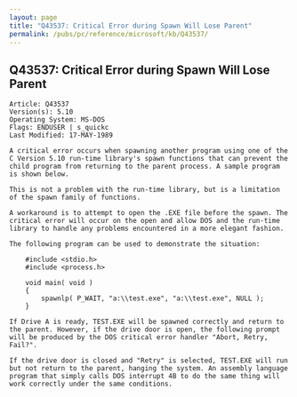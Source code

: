 ```yaml
---
layout: page
title: "Q43537: Critical Error during Spawn Will Lose Parent"
permalink: /pubs/pc/reference/microsoft/kb/Q43537/
---
```


## Q43537: Critical Error during Spawn Will Lose Parent

	Article: Q43537
	Version(s): 5.10
	Operating System: MS-DOS
	Flags: ENDUSER | s_quickc
	Last Modified: 17-MAY-1989
	
	A critical error occurs when spawning another program using one of the
	C Version 5.10 run-time library's spawn functions that can prevent the
	child program from returning to the parent process. A sample program
	is shown below.
	
	This is not a problem with the run-time library, but is a limitation
	of the spawn family of functions.
	
	A workaround is to attempt to open the .EXE file before the spawn. The
	critical error will occur on the open and allow DOS and the run-time
	library to handle any problems encountered in a more elegant fashion.
	
	The following program can be used to demonstrate the situation:
	
	    #include <stdio.h>
	    #include <process.h>
	
	    void main( void )
	    {
	        spawnlp( P_WAIT, "a:\\test.exe", "a:\\test.exe", NULL );
	    }
	
	If Drive A is ready, TEST.EXE will be spawned correctly and return to
	the parent. However, if the drive door is open, the following prompt
	will be produced by the DOS critical error handler "Abort, Retry,
	Fail?".
	
	If the drive door is closed and "Retry" is selected, TEST.EXE will run
	but not return to the parent, hanging the system. An assembly language
	program that simply calls DOS interrupt 4B to do the same thing will
	work correctly under the same conditions.
